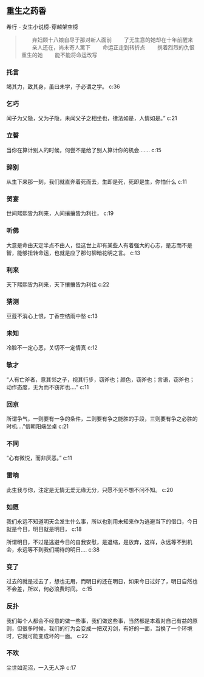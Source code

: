 ## 重生之药香

希行  -  女生小说榜-穿越架空榜

> 　　弃妇顾十八娘自尽于那对新人面前 　　了无生意的她却在十年前醒来 　　亲人还在，尚未寄人篱下 　　命运正走到转折点 　　携着烈烈的仇恨重生的她 　　能不能将命运改写 　

### 托言

竭其力，致其身，虽曰未学，子必谓之学。 c:36

### 乞巧

闻子为父隐，父为子隐，未闻父子之相坐也，律法如是，人情如是。” c:21

### 立誓

当你在算计别人的时候，何尝不是给了别人算计你的机会……. c:15

### 辞别

从生下来那一刻，我们就直奔着死而去，生即是死，死即是生，你怕什么 c:11

### 贺宴

世间熙熙皆为利来，人间攘攘皆为利往， c:19

### 听佛

大意是命由天定半点不由人，但这世上却有某些人有着强大的心志，是志而不是智，能够扭转命运，也就是应了那句柳暗花明之言。 c:13

### 利来

天下熙熙皆为利来，天下攘攘皆为利往 c:22

### 猜测

豆蔻不消心上恨，丁香空结雨中愁 c:13

### 未知

冷脸不一定心恶，关切不一定情真 c:12

### 敏才

“人有亡斧者，意其邻之子，视其行步，窃斧也；颜色，窃斧也；言语，窃斧也；动作态度，无为而不窃斧也….” c:11

### 回京

所谓争气，一则要有一争的条件，二则要有争之能胜的手段，三则要有争之必胜的时机….”信朝阳端坐桌 c:21

### 不同

“心有微悦，而非厌恶。”  c:11

### 雷响

此生我与你，注定是无情无爱无缘无分，只愿不见不想不问不知。 c:20

### 如愿

我们永远不知道明天会发生什么事，所以也别用未知来作为逃避当下的借口，今日就是今日，明日就是明日， c:18

所谓明日，不过是逃避今日的自我安慰，是退缩，是放弃，这样，永远等不到机会，永远等不到我们期待的明日…. c:38

### 变了

过去的就是过去了，想也无用，而明日的还在明日，如果今日过好了，明日自然也不会差，所以，何必浪费时间。 c:15

### 反扑

我们每个人都会不经意的做一些事，我们做这些事，当然都是本着对自己有益的原则，但很多时候，我们的行为会变成一把双刃剑，有好的一面，当换了一个环境时，它就可能变成坏的一面。 c:22

### 不欢

尘世如泥沼，一入无人净 c:17

